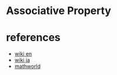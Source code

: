 # Associative Property


# references
- [wiki en](https://en.wikipedia.org/wiki/Associative_property)
- [wiki ja](https://ja.wikipedia.org/wiki/%E7%B5%90%E5%90%88%E6%B3%95%E5%89%87)
- [mathworld](mathworld.wolfram.com/Associative.html)
